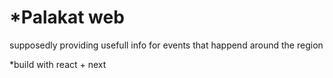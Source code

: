 # \*Palakat web

supposedly providing usefull info for events that happend around the region

\*build with react + next
